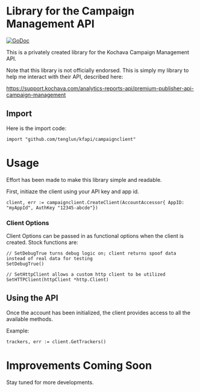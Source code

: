 # Library for the Campaign Management API

[![GoDoc](https://godoc.org/github.com/TengLun/kapiLib/campaignClient?status.svg)](https://godoc.org/github.com/markwunsch/snapchat-ads-sdk/snapchat)


This is a privately created library for the Kochava Campaign Management API.

Note that this library is not officially endorsed.
This is simply my library to help me interact with their API, described here:

https://support.kochava.com/analytics-reports-api/premium-publisher-api-campaign-management

## Import

Here is the import code:

```golang
import "github.com/tenglun/kfapi/campaignclient"
```

# Usage

Effort has been made to make this library simple and readable.

First, initiaze the client using your API key and app id.

```golang
client, err := campaignclient.CreateClient(AccountAccessor{	AppID: "myAppId", AuthKey "12345-abcde"})
```

### Client Options
Client Options can be passed in as functional options when the client is created. Stock functions are:
```golang
// SetDebugTrue turns debug logic on; client returns spoof data instead of real data for testing
SetDebugTrue()

// SetHttpClient allows a custom http client to be utilized
SetHTTPClient(httpClient *http.Client)

```

## Using the API

Once the account has been initialized, the client provides access to all the available methods.

Example:

```golang
trackers, err := client.GetTrackers()
```

# Improvements Coming Soon

Stay tuned for more developments.
